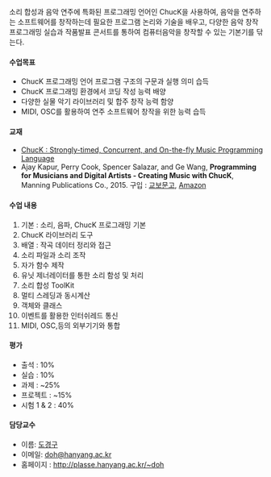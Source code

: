 소리 합성과 음악 연주에 특화된 프로그래밍 언어인 ChucK을 사용하여, 음악을 연주하는 소프트웨어를 창작하는데 필요한 프로그램 논리와 기술을 배우고, 
다양한 음악 창작 프로그래밍 실습과 작품발표 콘서트를 통하여 컴퓨터음악을 창작할 수 있는 기본기를 닦는다. 

#### 수업목표
- ChucK 프로그래밍 언어 프로그램 구조의 구문과 실행 의미 습득
- ChucK 프로그래밍 환경에서 코딩 작성 능력 배양
- 다양한 실물 악기 라이브러리 및 합주 창작 능력 함양
- MIDI, OSC를 활용하여 연주 소프트웨어 창작을 위한 능력 습득

#### 교재
- [ChucK : Strongly-timed, Concurrent, and On-the-fly Music Programming Language](https://chuck.cs.princeton.edu/)
- Ajay Kapur, Perry Cook, Spencer Salazar, and Ge Wang, **Programming for Musicians and Digital Artists - Creating Music with ChucK**, Manning Publications Co., 2015. 구입 : [교보문고](http://www.kyobobook.co.kr/product/detailViewEng.laf?ejkGb=BNT&mallGb=ENG&barcode=9781617291708&orderClick=LAG&Kc=), [Amazon](https://www.amazon.com/Programming-Musicians-Digital-Artists-Creating/dp/1617291706/)

#### 수업 내용
1. 기본 : 소리, 음파, ChucK 프로그래밍 기본
2. ChucK 라이브러리 도구
3. 배열 : 작곡 데이터 정리와 접근
4. 소리 파일과 소리 조작
5. 자가 함수 제작
6. 유닛 제너레이터를 통한 소리 함성 및 처리
7. 소리 합성 ToolKit
8. 멀티 스레딩과 동시계산 
9. 객체와 클래스
10. 이벤트를 활용한 인터쉬레드 통신
11. MIDI, OSC,등의 외부기기와 통합 

#### 평가
- 출석 : 10%
- 실습 : 10%
- 과제 : ~25%
- 프로젝트 : ~15%
- 시험 1 & 2 : 40%

#### 담당교수
- 이름: [도경구](http://softopians.github.io/doggzone)
- 이메일: doh@hanyang.ac.kr
- 홈페이지 : http://plasse.hanyang.ac.kr/~doh

